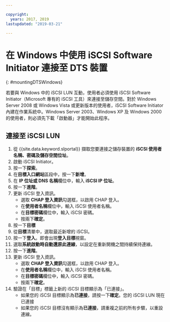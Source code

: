 ```yaml
---

copyright:
  years: 2017, 2019
lastupdated: "2019-03-21"

---
```



# 在 Windows 中使用 iSCSI Software Initiator 連接至 DTS 裝置
{: #mountingDTSWindows}

若要與 Windows 中的 iSCSI LUN 互動，使用者必須使用 iSCSI Software Initiator（Microsoft 專有的 iSCSI 工具）來連接至儲存空間。對於 Windows Server 2008 或 Windows Vista 或更新版本的使用者，iSCSI Software Initiator 內建在作業系統中。Windows Server 2003、Windows XP 及 Windows 2000 的使用者，則必須先下載「啟動器」才能開始此程序。

## 連接至 iSCSI LUN

1. 從 {{site.data.keyword.slportal}} 擷取您要連接之儲存裝置的 **iSCSI 使用者名稱、密碼及儲存空間位址**。
2. 啟動 iSCSI Initiator。
3. 按一下**探索**。
4. 在**目標入口網站**區段中，按一下**新增**。
5. 在 **IP 位址或 DNS 名稱**欄位中，輸入 **iSCSI IP 位址**。
6. 按一下**進階**。
7. 更新 iSCSI 登入資訊。
   - 選取 **CHAP 登入資訊**勾選框，以啟用 CHAP 登入。
   - 在**使用者名稱**欄位中，輸入 iSCSI 使用者名稱。
   - 在**目標密碼**欄位中，輸入 iSCSI 密碼。
   - 按兩下**確定**。
8. 按一下**目標**
9. 從**目標**清單中，選取最近新增的 iSCSI。
10. 按一下**登入**。即會出現**登入目標**視窗。
11. 選取**系統啟動時自動還原此連線**，以設定在重新開機之間持續保持連線。
12. 按一下**進階**。
13. 更新 iSCSI 登入資訊。
    - 選取 **CHAP 登入資訊**勾選框，以啟用 CHAP 登入。
    - 在**使用者名稱**欄位中，輸入 iSCSI 使用者名稱。
    - 在**目標密碼**欄位中，輸入 iSCSI 密碼。
    - 按兩下**確定**。
14. 驗證在「目標」標籤上新的 iSCSI 目標顯示為「已連接」。
    - 如果您的 iSCSI 目標顯示為**已連接**，請按一下**確定**。您的 iSCSI LUN 現在已連接
    - 如果您的 iSCSI 目標沒有顯示為**已連接**，請重複之前的所有步驟，以重設連線。
